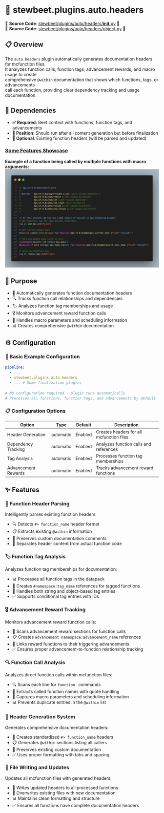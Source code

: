 
# 📝 stewbeet.plugins.auto.headers

📄 **Source Code**: [stewbeet/plugins/auto/headers/__init__.py](../../python_package/stewbeet/plugins/auto/headers/__init__.py) 🔗<br>
📄 **Source Code**: [stewbeet/plugins/auto/headers/object.py](../../python_package/stewbeet/plugins/auto/headers/object.py) 🔗<br>

## 📋 Overview
The `auto.headers` plugin automatically generates documentation headers for mcfunction files.<br>
It analyzes function calls, function tags, advancement rewards, and macro usage to create<br>
comprehensive `@within` documentation that shows which functions, tags, or advancements<br>
call each function, providing clear dependency tracking and usage documentation.

## 🔗 Dependencies
- **✅ Required**: Beet context with functions, function tags, and advancements
- **📍 Position**: Should run after all content generation but before finalization
- **🔧 Optional**: Existing function headers (will be parsed and updated)

### <u>Some Features Showcase</u>

**Example of a function being called by multiple functions with macro arguments:**<br>
<img src="img/auto.headers.macro_example.jpg">

## 🎯 Purpose
- 📝 Automatically generates function documentation headers
- 🔍 Tracks function call relationships and dependencies
- 🏷️ Analyzes function tag memberships and usage
- 🎖️ Monitors advancement reward function calls
- 🔧 Handles macro parameters and scheduling information
- 📊 Creates comprehensive `@within` documentation

## ⚙️ Configuration

### 🎯 Basic Example Configuration
```yaml
pipeline:
  - ...
  - stewbeet.plugins.auto.headers
  - ... # Some finalization plugins

# No configuration required - plugin runs automatically
# Processes all functions, function tags, and advancements by default
```

### 📋 Configuration Options

| Option | Type | Default | Description |
|--------|------|---------|-------------|
| Header Generation | automatic | Enabled | Creates headers for all mcfunction files |
| Dependency Tracking | automatic | Enabled | Analyzes function calls and references |
| Tag Analysis | automatic | Enabled | Processes function tag memberships |
| Advancement Rewards | automatic | Enabled | Tracks advancement reward functions |

## ✨ Features

### 📝 Function Header Parsing
Intelligently parses existing function headers:
- 🔍 Detects `#> function_name` header format
- 📋 Extracts existing `@within` information
- 📝 Preserves custom documentation comments
- 🔄 Separates header content from actual function code

### 🏷️ Function Tag Analysis
Analyzes function tag memberships for documentation:
- 📊 Processes all function tags in the datapack
- 🔗 Creates `#namespace:tag_name` references for tagged functions
- 📝 Handles both string and object-based tag entries
- ✅ Supports conditional tag entries with IDs

### 🎖️ Advancement Reward Tracking
Monitors advancement reward function calls:
- 🎯 Scans advancement reward sections for function calls
- 📋 Creates `advancement namespace:advancement_name` references
- 🔗 Links reward functions to their triggering advancements
- ✅ Ensures proper advancement-to-function relationship tracking

### 🔍 Function Call Analysis
Analyzes direct function calls within mcfunction files:
- 🔍 Scans each line for `function ` commands
- 🎯 Extracts called function names with quote handling
- 🔧 Captures macro parameters and scheduling information
- 📊 Prevents duplicate entries in the `@within` list

### 📄 Header Generation System
Generates comprehensive documentation headers:
- 📝 Creates standardized `#> function_name` headers
- 📋 Generates `@within` sections listing all callers
- 🔧 Preserves existing custom documentation
- ✅ Uses proper formatting with tabs and spacing

### 💾 File Writing and Updates
Updates all mcfunction files with generated headers:
- 📝 Writes updated headers to all processed functions
- 🔄 Overwrites existing files with new documentation
- 📊 Maintains clean formatting and structure
- ✅ Ensures all functions have complete documentation headers 

